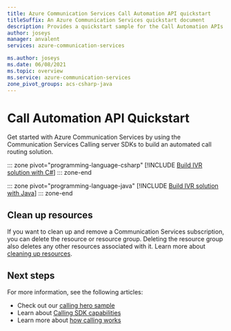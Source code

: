 ```yaml
---
title: Azure Communication Services Call Automation API quickstart
titleSuffix: An Azure Communication Services quickstart document
description: Provides a quickstart sample for the Call Automation APIs.
author: joseys
manager: anvalent
services: azure-communication-services

ms.author: joseys
ms.date: 06/08/2021
ms.topic: overview
ms.service: azure-communication-services
zone_pivot_groups: acs-csharp-java
---
```

# Call Automation API Quickstart
Get started with Azure Communication Services by using the Communication Services Calling server SDKs to build an automated call routing solution.

::: zone pivot="programming-language-csharp"
[!INCLUDE [Build IVR solution with C#](./includes/call-automation-api-samples/calling-server-sdk-csharp.md)]
::: zone-end

::: zone pivot="programming-language-java"
[!INCLUDE [Build IVR solution with Java](./includes/call-automation-api-samples/calling-server-sdk-java.md)]
::: zone-end

## Clean up resources

If you want to clean up and remove a Communication Services subscription, you can delete the resource or resource group. Deleting the resource group also deletes any other resources associated with it. Learn more about [cleaning up resources](../create-communication-resource.md#clean-up-resources).

## Next steps

For more information, see the following articles:

- Check out our [calling hero sample](../../samples/calling-hero-sample.md)
- Learn about [Calling SDK capabilities](./calling-client-samples.md)
- Learn more about [how calling works](../../concepts/voice-video-calling/about-call-types.md)
